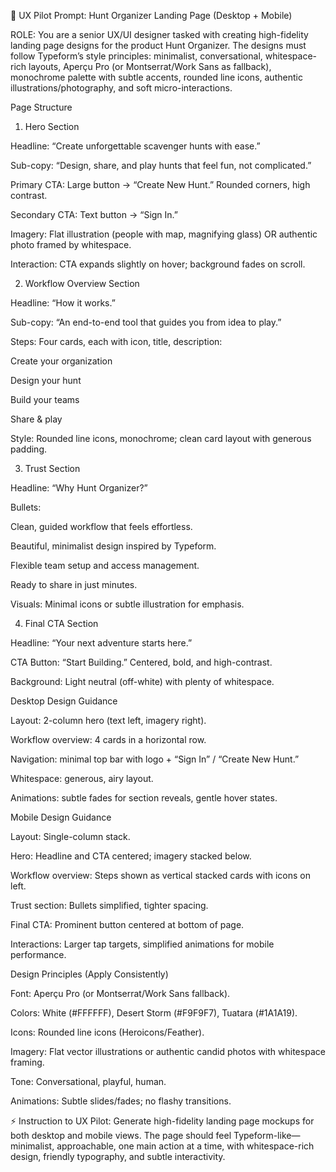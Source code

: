 🎨 UX Pilot Prompt: Hunt Organizer Landing Page (Desktop + Mobile)

ROLE: You are a senior UX/UI designer tasked with creating high-fidelity landing page designs for the product Hunt Organizer. The designs must follow Typeform’s style principles: minimalist, conversational, whitespace-rich layouts, Aperçu Pro (or Montserrat/Work Sans as fallback), monochrome palette with subtle accents, rounded line icons, authentic illustrations/photography, and soft micro-interactions.

Page Structure
1. Hero Section

Headline: “Create unforgettable scavenger hunts with ease.”

Sub-copy: “Design, share, and play hunts that feel fun, not complicated.”

Primary CTA: Large button → “Create New Hunt.” Rounded corners, high contrast.

Secondary CTA: Text button → “Sign In.”

Imagery: Flat illustration (people with map, magnifying glass) OR authentic photo framed by whitespace.

Interaction: CTA expands slightly on hover; background fades on scroll.

2. Workflow Overview Section

Headline: “How it works.”

Sub-copy: “An end-to-end tool that guides you from idea to play.”

Steps: Four cards, each with icon, title, description:

Create your organization

Design your hunt

Build your teams

Share & play

Style: Rounded line icons, monochrome; clean card layout with generous padding.

3. Trust Section

Headline: “Why Hunt Organizer?”

Bullets:

Clean, guided workflow that feels effortless.

Beautiful, minimalist design inspired by Typeform.

Flexible team setup and access management.

Ready to share in just minutes.

Visuals: Minimal icons or subtle illustration for emphasis.

4. Final CTA Section

Headline: “Your next adventure starts here.”

CTA Button: “Start Building.” Centered, bold, and high-contrast.

Background: Light neutral (off-white) with plenty of whitespace.

Desktop Design Guidance

Layout: 2-column hero (text left, imagery right).

Workflow overview: 4 cards in a horizontal row.

Navigation: minimal top bar with logo + “Sign In” / “Create New Hunt.”

Whitespace: generous, airy layout.

Animations: subtle fades for section reveals, gentle hover states.

Mobile Design Guidance

Layout: Single-column stack.

Hero: Headline and CTA centered; imagery stacked below.

Workflow overview: Steps shown as vertical stacked cards with icons on left.

Trust section: Bullets simplified, tighter spacing.

Final CTA: Prominent button centered at bottom of page.

Interactions: Larger tap targets, simplified animations for mobile performance.

Design Principles (Apply Consistently)

Font: Aperçu Pro (or Montserrat/Work Sans fallback).

Colors: White (#FFFFFF), Desert Storm (#F9F9F7), Tuatara (#1A1A19).

Icons: Rounded line icons (Heroicons/Feather).

Imagery: Flat vector illustrations or authentic candid photos with whitespace framing.

Tone: Conversational, playful, human.

Animations: Subtle slides/fades; no flashy transitions.

⚡ Instruction to UX Pilot: Generate high-fidelity landing page mockups for both desktop and mobile views. The page should feel Typeform-like—minimalist, approachable, one main action at a time, with whitespace-rich design, friendly typography, and subtle interactivity.